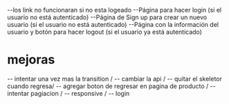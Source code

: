 --los link no funcionaran si no esta logeado
--Página para hacer login (si el usuario no está autenticado)
--Página de Sign up para crear un nuevo usuario (si el usuario no está autenticado)
--Página con la información del usuario y botón para hacer logout (si el usuario ya está autenticado)

# mejoras

-- intentar una vez mas la transition \/
-- cambiar la api \/
-- quitar el skeletor cuando regresa\/
-- agregar boton de regresar en pagina de producto \/
-- intentar pagiacion \/
-- responsive \/
-- login
